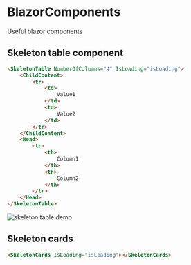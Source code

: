 # BlazorComponents
Useful blazor components

## Skeleton table component
```html
<SkeletonTable NumberOfColumns="4" IsLoading="isLoading">
    <ChildContent>
        <tr>
            <td>
                Value1
            </td>
            <td>
                Value2
            </td>
        </tr>
    </ChildContent>
    <Head>
        <tr>
            <th>
                Column1
            </th>
            <th>
                Column2
            </th>
        </tr>
    </Head>
</SkeletonTable>
```
![skeleton table demo](https://github.com/crahungit/BlazorComponents/blob/master/image.jpg?raw=true)

## Skeleton cards
```html
<SkeletonCards IsLoading="isLoading"></SkeletonCards>
```
